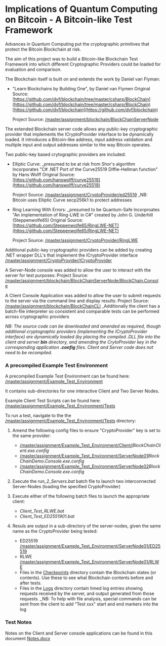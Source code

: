 # Implications of Quantum Computing on Bitcoin - A Bitcoin-like Test Framework

Advances in Quantum Computing put the cryptographic primitives that protect the Bitcoin Blockchain at risk.

The aim of this project was to build a Bitcoin-like Blockchain Test Framework into which different Cryptographic Providers could be loaded for evaluation and comparison.

The Blockchain itself is built on and extends the work by Daniel van Flyman:

* "Learn Blockchains by Building One", by Daniel van Flymen
  Original Source: 
      [https://github.com/dvf/blockchain/tree/master/csharp/BlockChain](https://github.com/dvf/blockchain/tree/master/csharp/BlockChain)
      [https://github.com/dvf/blockchain](https://github.com/dvf/blockchain)
      
  Project Source: [/master/assignment/blockchain/BlockChainServerNode](https://github.com/40448091/eSecurity/tree/master/assignment/blockchain/BlockChainServerNode)

The extended Blockchain server code allows any public-key cryptographic provider that implements the ICryptoProvider interface to be dynamically loaded. It introduces a Bitcoin-like address, input address validation and multiple input and output addresses similar to the way Bitcoin operates.

Two public-key based crytographic providers are included:

* Elliptic Curve: _presumed to be at risk from Shor's algorithm
  Incorporates "C# .NET Port of the Curve25519 Diffie-Hellman function" by Hans Wolff
  Original Source: [https://github.com/hanswolff/curve25519](https://github.com/hanswolff/curve25519)
  
  Project Source: [/master/assignment/CryptoProvider/ed25519](https://github.com/40448091/eSecurity/tree/master/assignment/CryptoProvider/ed25519)
  _NB: Bitcoin uses Elliptic Curve secp256k1 to protect addresses

* Ring Learning With Errors: _presumed to be Quantum-Safe
  Incorproates "An implementation of Ring-LWE in C#" created by John G. Underhill (Steppenwolfe65)
  Original Source: [https://github.com/Steppenwolfe65/RingLWE-NET](https://github.com/Steppenwolfe65/RingLWE-NET)
  
  Project Source: [/master/assignment/CryptoProvider/RingLWE](https://github.com/40448091/eSecurity/tree/master/assignment/CryptoProvider/RingLWE)

Additional public-key cryptographic providers can be added by creating .NET wrapper DLL's that implement the ICryptoProvider interface
  [/master/assignment/CryptoProvider/ICryptoProvider](https://github.com/40448091/eSecurity/tree/master/assignment/CryptoProvider/ICryptoProvider)

A Server-Node console was added to allow the user to interact with the server for test purposes:
Project Source: [/master/assignment/blockchain/BlockChainServerNode/BlockChain.Console](https://github.com/40448091/eSecurity/tree/master/assignment/blockchain/BlockChainServerNode/BlockChain.Console)

A Client Console Application was added to allow the user to submit requests to the server via the command line and display results:
Project Source: [/master/assignment/blockchain/BlockChainCLI](https://github.com/40448091/eSecurity/tree/master/assignment/blockchain/BlockChainCLI)
_Additionally the client has a batch-file interpreter so consistent and comparable tests can be performed across cryptographic providers

_NB: The source code can be downloaded and amended as required, though additional cryptographic providers (implementing the ICryptoProvider interface) are dynamically loaded (by placing the compiled .DLL file into the client and server __bin__ directory, and amending the CrytoProvider key in the corresponding application __.config__ files. Client and Server code does not need to be recompiled._

### A precompiled Example Test Environment 

A precompiled Example Test Environment can be found here: [/master/assignment/Example_Test_Environment](https://github.com/40448091/eSecurity/tree/master/assignment/Example_Test_Environment)

It contains sub-directories for one interactive Client and Two Server Nodes. 

Example Client Test Scripts can be found here: [/master/assignment/Example_Test_Environment/Tests](https://github.com/40448091/eSecurity/tree/master/assignment/Example_Test_Environment/Tests)

To run a test, navigate to the the [/master/assignment/Example_Test_Environment/Tests](https://github.com/40448091/eSecurity/tree/master/assignment/Example_Test_Environment/Tests) directory:

1. Amend the following config files to ensure "CryptoProvider" key is set to the same provider:
   * [/master/assignment/Example_Test_Environment/Client/](https://github.com/40448091/eSecurity/tree/master/assignment/Example_Test_Environment/Client/)_BlockChainClient.exe.config_
   * [/master/assignment/Example_Test_Environment/ServerNode01](https://github.com/40448091/eSecurity/tree/master/assignment/Example_Test_Environment/ServerNode01)_BlockChainDemo.Console.exe.config_
   * [/master/assignment/Example_Test_Environment/ServerNode02](https://github.com/40448091/eSecurity/tree/master/assignment/Example_Test_Environment/ServerNode02)_BlockChainDemo.Console.exe.config_
2. Execute the _run_2_Servers.bat_ batch file to launch two interconnected Server-Nodes (loading the specified CryptoProvider)

3. Execute either of the following batch files to launch the appropriate client:
   * _Client_Test_RLWE.bat_ 
   * _Client_Test_ED2551901.bat_ 

4. Resuls are output in a sub-directory of the server-nodes, given the same name as the CryptoProvider being tested:
   * ED25519 [/master/assignment/Example_Test_Environment/ServerNode01/ED25519](https://github.com/40448091/eSecurity/tree/master/assignment/Example_Test_Environment/ServerNode01/ED25519)
   * RLWE [/master/assignment/Example_Test_Environment/ServerNode01/RLWE](https://github.com/40448091/eSecurity/tree/master/assignment/Example_Test_Environment/ServerNode01/RLWE)

   - Files in the [Checkpoints](https://github.com/40448091/eSecurity/tree/master/assignment/Example_Test_Environment/ServerNode01/ED25519/checkpoints) directory contain the Blockchain states (or contents). Use these to see what Blockchain contents before and after tests.
   - Files in the [Logs](https://github.com/40448091/eSecurity/tree/master/assignment/Example_Test_Environment/ServerNode01/ED25519/logs) directory contain timed log entries showing requests received by the server, and output generated from those requests. 
   _NB: To help with file analysis, special commands can be sent from the client to add "Test xxx" start and end markers into the log

### Test Notes

Notes on the Client and Server console applications can be found in this document [Notes.docx](https://github.com/40448091/eSecurity/tree/master/assignment/Example_Test_Environment/Notes.docx)

